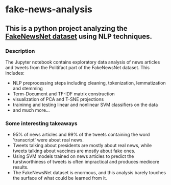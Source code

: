 # fake-news-analysis

## This is a python project analyzing the [FakeNewsNet dataset](https://github.com/KaiDMML/FakeNewsNet) using NLP techniques. 

### Description
The Jupyter notebook contains exploratory data analysis of news articles and tweets from the Politifact part of the FakeNewsNet dataset. This includes:
- NLP preprocessing steps including cleaning, tokenization, lemmatization and stemming
- Term-Document and TF-IDF matrix construction
- visualization of PCA and T-SNE projections
- traininng and testing linear and nonlinear SVM classifiers on the data
- and much more...

### Some interesting takeaways
- 95% of news articles and 99% of the tweets containing the word 'transcript' were about real news.
- Tweets talking about presidents are mostly about real news, while tweets talking about vaccines are mostly about fake ones.
- Using SVM models trained on news articles to predict the turstworthiness of tweets is often impractical and produces mediocre results.
- The FakeNewsNet dataset is enormous, and this analysis barely touches the surface of what could be learned from it.
